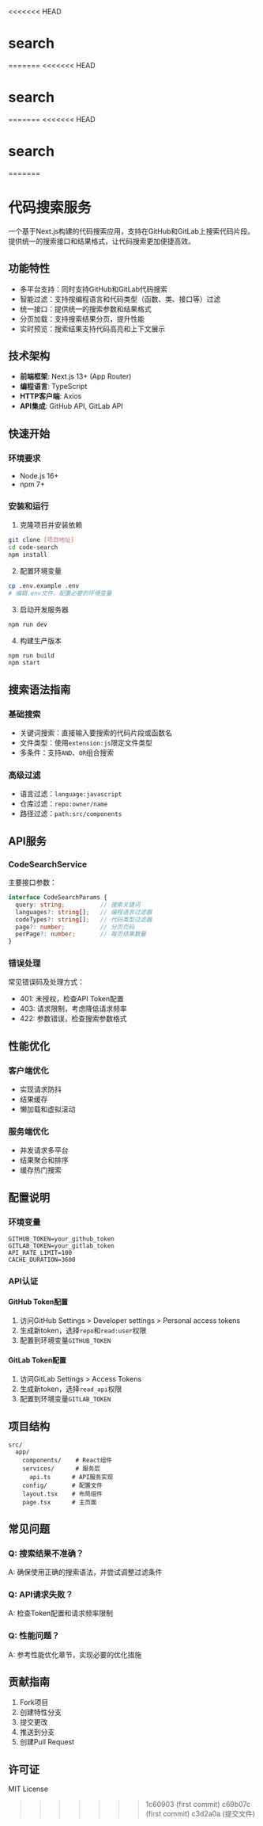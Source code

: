 <<<<<<< HEAD
# search
=======
<<<<<<< HEAD
# search
=======
<<<<<<< HEAD
# search
=======
# 代码搜索服务

一个基于Next.js构建的代码搜索应用，支持在GitHub和GitLab上搜索代码片段。提供统一的搜索接口和结果格式，让代码搜索更加便捷高效。

## 功能特性

- 多平台支持：同时支持GitHub和GitLab代码搜索
- 智能过滤：支持按编程语言和代码类型（函数、类、接口等）过滤
- 统一接口：提供统一的搜索参数和结果格式
- 分页加载：支持搜索结果分页，提升性能
- 实时预览：搜索结果支持代码高亮和上下文展示

## 技术架构

- **前端框架**: Next.js 13+ (App Router)
- **编程语言**: TypeScript
- **HTTP客户端**: Axios
- **API集成**: GitHub API, GitLab API

## 快速开始

### 环境要求

- Node.js 16+
- npm 7+

### 安装和运行

1. 克隆项目并安装依赖
```bash
git clone [项目地址]
cd code-search
npm install
```

2. 配置环境变量
```bash
cp .env.example .env
# 编辑.env文件，配置必要的环境变量
```

3. 启动开发服务器
```bash
npm run dev
```

4. 构建生产版本
```bash
npm run build
npm start
```

## 搜索语法指南

### 基础搜索
- 关键词搜索：直接输入要搜索的代码片段或函数名
- 文件类型：使用`extension:js`限定文件类型
- 多条件：支持`AND`、`OR`组合搜索

### 高级过滤
- 语言过滤：`language:javascript`
- 仓库过滤：`repo:owner/name`
- 路径过滤：`path:src/components`

## API服务

### CodeSearchService

主要接口参数：
```typescript
interface CodeSearchParams {
  query: string;          // 搜索关键词
  languages?: string[];   // 编程语言过滤器
  codeTypes?: string[];   // 代码类型过滤器
  page?: number;          // 分页页码
  perPage?: number;       // 每页结果数量
}
```

### 错误处理

常见错误码及处理方式：
- 401: 未授权，检查API Token配置
- 403: 请求限制，考虑降低请求频率
- 422: 参数错误，检查搜索参数格式

## 性能优化

### 客户端优化
- 实现请求防抖
- 结果缓存
- 懒加载和虚拟滚动

### 服务端优化
- 并发请求多平台
- 结果聚合和排序
- 缓存热门搜索

## 配置说明

### 环境变量

```env
GITHUB_TOKEN=your_github_token
GITLAB_TOKEN=your_gitlab_token
API_RATE_LIMIT=100
CACHE_DURATION=3600
```

### API认证

#### GitHub Token配置
1. 访问GitHub Settings > Developer settings > Personal access tokens
2. 生成新token，选择`repo`和`read:user`权限
3. 配置到环境变量`GITHUB_TOKEN`

#### GitLab Token配置
1. 访问GitLab Settings > Access Tokens
2. 生成新token，选择`read_api`权限
3. 配置到环境变量`GITLAB_TOKEN`

## 项目结构

```
src/
  app/
    components/    # React组件
    services/      # 服务层
      api.ts      # API服务实现
    config/       # 配置文件
    layout.tsx    # 布局组件
    page.tsx      # 主页面
```

## 常见问题

### Q: 搜索结果不准确？
A: 确保使用正确的搜索语法，并尝试调整过滤条件

### Q: API请求失败？
A: 检查Token配置和请求频率限制

### Q: 性能问题？
A: 参考性能优化章节，实现必要的优化措施

## 贡献指南

1. Fork项目
2. 创建特性分支
3. 提交更改
4. 推送到分支
5. 创建Pull Request

## 许可证

MIT License
>>>>>>> 1c60903 (first commit)
>>>>>>> c69b07c (first commit)
>>>>>>> c3d2a0a (提交文件)
